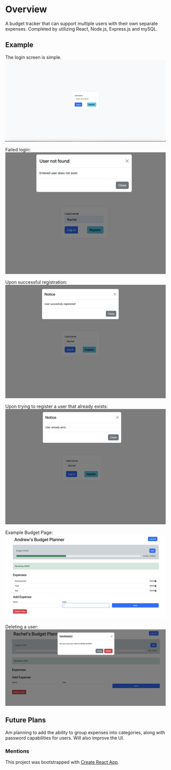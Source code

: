 # Overview
A budget tracker that can support multiple users with their own separate expenses. Completed by utilizing React, Node.js, Express.js and mySQL.

## Example
The login screen is simple.
![Login Screen](images/login.png)

Failed login:
![Failed login](images/failed_login.png)

Upon successful registration:
![Registered](images/registered.png)

Upon trying to register a user that already exists:
![Attempted Register](images/register_attempt.png)

Example Budget Page:
![Example](images/example.png)

Deleting a user:
![Delete](images/delete.png)

## Future Plans
Am planning to add the ability to group expenses into categories, along with password capabilities for users. Will also improve the UI.

### Mentions
This project was bootstrapped with [Create React App](https://github.com/facebook/create-react-app).

